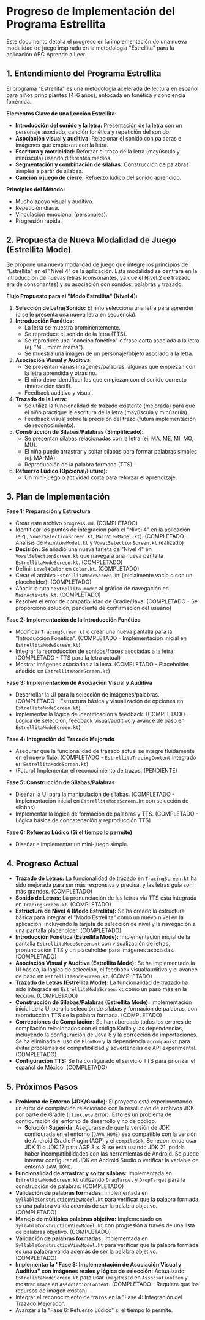 # Progreso de Implementación del Programa Estrellita

Este documento detalla el progreso en la implementación de una nueva modalidad de juego inspirada en la metodología "Estrellita" para la aplicación ABC Aprende a Leer.

## 1. Entendimiento del Programa Estrellita

El programa "Estrellita" es una metodología acelerada de lectura en español para niños principiantes (4-6 años), enfocada en fonética y conciencia fonémica.

**Elementos Clave de una Lección Estrellita:**
*   **Introducción del sonido y la letra:** Presentación de la letra con un personaje asociado, canción fonética y repetición del sonido.
*   **Asociación visual y auditiva:** Relacionar el sonido con palabras e imágenes que empiezan con la letra.
*   **Escritura y motricidad:** Reforzar el trazo de la letra (mayúscula y minúscula) usando diferentes medios.
*   **Segmentación y combinación de sílabas:** Construcción de palabras simples a partir de sílabas.
*   **Canción o juego de cierre:** Refuerzo lúdico del sonido aprendido.

**Principios del Método:**
*   Mucho apoyo visual y auditivo.
*   Repetición diaria.
*   Vinculación emocional (personajes).
*   Progresión rápida.

## 2. Propuesta de Nueva Modalidad de Juego (Estrellita Mode)

Se propone una nueva modalidad de juego que integre los principios de "Estrellita" en el "Nivel 4" de la aplicación. Esta modalidad se centrará en la introducción de nuevas letras (consonantes, ya que el Nivel 2 de trazado era de consonantes) y su asociación con sonidos, palabras y trazado.

**Flujo Propuesto para el "Modo Estrellita" (Nivel 4):**

1.  **Selección de Letra/Sonido:** El niño selecciona una letra para aprender (o se le presenta una nueva letra en secuencia).
2.  **Introducción Fonética:**
    *   La letra se muestra prominentemente.
    *   Se reproduce el sonido de la letra (TTS).
    *   Se reproduce una "canción fonética" o frase corta asociada a la letra (ej. "M... mmm mamá").
    *   Se muestra una imagen de un personaje/objeto asociado a la letra.
3.  **Asociación Visual y Auditiva:**
    *   Se presentan varias imágenes/palabras, algunas que empiezan con la letra aprendida y otras no.
    *   El niño debe identificar las que empiezan con el sonido correcto (interacción táctil).
    *   Feedback auditivo y visual.
4.  **Trazado de la Letra:**
    *   Se utiliza la funcionalidad de trazado existente (mejorada) para que el niño practique la escritura de la letra (mayúscula y minúscula).
    *   Feedback visual sobre la precisión del trazo (futura implementación de reconocimiento).
5.  **Construcción de Sílabas/Palabras (Simplificado):**
    *   Se presentan sílabas relacionadas con la letra (ej. MA, ME, MI, MO, MU).
    *   El niño puede arrastrar y soltar sílabas para formar palabras simples (ej. MA-MÁ).
    *   Reproducción de la palabra formada (TTS).
6.  **Refuerzo Lúdico (Opcional/Futuro):**
    *   Un mini-juego o actividad corta para reforzar el aprendizaje.

## 3. Plan de Implementación

**Fase 1: Preparación y Estructura**
*   Crear este archivo `progress.md`. (COMPLETADO)
*   Identificar los puntos de integración para el "Nivel 4" en la aplicación (e.g., `VowelSelectionScreen.kt`, `MainViewModel.kt`). (COMPLETADO - Análisis de `MainViewModel.kt` y `VowelSelectionScreen.kt` realizado)
*   **Decisión:** Se añadió una nueva tarjeta de "Nivel 4" en `VowelSelectionScreen.kt` que navega a una nueva pantalla `EstrellitaModeScreen.kt`. (COMPLETADO)
*   Definir `Level4Color` en `Color.kt`. (COMPLETADO)
*   Crear el archivo `EstrellitaModeScreen.kt` (inicialmente vacío o con un placeholder). (COMPLETADO)
*   Añadir la ruta `"estrellita_mode"` al gráfico de navegación en `MainActivity.kt`. (COMPLETADO)
*   Resolver el error de compatibilidad de Gradle/Java. (COMPLETADO - Se proporcionó solución, pendiente de confirmación del usuario)

**Fase 2: Implementación de la Introducción Fonética**
*   Modificar `TracingScreen.kt` o crear una nueva pantalla para la "Introducción Fonética". (COMPLETADO - Implementación inicial en `EstrellitaModeScreen.kt`)
*   Integrar la reproducción de sonidos/frases asociadas a la letra. (COMPLETADO - TTS para la letra actual)
*   Mostrar imágenes asociadas a la letra. (COMPLETADO - Placeholder añadido en `EstrellitaModeScreen.kt`)

**Fase 3: Implementación de Asociación Visual y Auditiva**
*   Desarrollar la UI para la selección de imágenes/palabras. (COMPLETADO - Estructura básica y visualización de opciones en `EstrellitaModeScreen.kt`)
*   Implementar la lógica de identificación y feedback. (COMPLETADO - Lógica de selección, feedback visual/auditivo y avance de paso en `EstrellitaModeScreen.kt`)

**Fase 4: Integración del Trazado Mejorado**
*   Asegurar que la funcionalidad de trazado actual se integre fluidamente en el nuevo flujo. (COMPLETADO - `EstrellitaTracingContent` integrado en `EstrellitaModeScreen.kt`)
*   (Futuro) Implementar el reconocimiento de trazos. (PENDIENTE)

**Fase 5: Construcción de Sílabas/Palabras**
*   Diseñar la UI para la manipulación de sílabas. (COMPLETADO - Implementación inicial en `EstrellitaModeScreen.kt` con selección de sílabas)
*   Implementar la lógica de formación de palabras y TTS. (COMPLETADO - Lógica básica de concatenación y reproducción TTS)

**Fase 6: Refuerzo Lúdico (Si el tiempo lo permite)**
*   Diseñar e implementar un mini-juego simple.

## 4. Progreso Actual

*   **Trazado de Letras:** La funcionalidad de trazado en `TracingScreen.kt` ha sido mejorada para ser más responsiva y precisa, y las letras guía son más grandes. (COMPLETADO)
*   **Sonido de Letras:** La pronunciación de las letras vía TTS está integrada en `TracingScreen.kt`. (COMPLETADO)
*   **Estructura de Nivel 4 (Modo Estrellita):** Se ha creado la estructura básica para integrar el "Modo Estrellita" como un nuevo nivel en la aplicación, incluyendo la tarjeta de selección de nivel y la navegación a una pantalla placeholder. (COMPLETADO)
*   **Introducción Fonética (Estrellita Mode):** Implementación inicial de la pantalla `EstrellitaModeScreen.kt` con visualización de letras, pronunciación TTS y un placeholder para imágenes asociadas. (COMPLETADO)
*   **Asociación Visual y Auditiva (Estrellita Mode):** Se ha implementado la UI básica, la lógica de selección, el feedback visual/auditivo y el avance de paso en `EstrellitaModeScreen.kt`. (COMPLETADO)
*   **Trazado de Letras (Estrellita Mode):** La funcionalidad de trazado ha sido integrada en `EstrellitaModeScreen.kt` como un paso más en la lección. (COMPLETADO)
*   **Construcción de Sílabas/Palabras (Estrellita Mode):** Implementación inicial de la UI para la selección de sílabas y formación de palabras, con reproducción TTS de la palabra formada. (COMPLETADO)
*   **Correcciones de Compilación:** Se han abordado todos los errores de compilación relacionados con el código Kotlin y las dependencias, incluyendo la configuración de Java 8 y la corrección de importaciones. Se ha eliminado el uso de `FlowRow` y la dependencia `accompanist` para evitar problemas de compatibilidad y advertencias de API experimental. (COMPLETADO)
*   **Configuración TTS:** Se ha configurado el servicio TTS para priorizar el español de México. (COMPLETADO)

## 5. Próximos Pasos

*   **Problema de Entorno (JDK/Gradle):** El proyecto está experimentando un error de compilación relacionado con la resolución de archivos JDK por parte de Gradle (`jlink.exe` error). Esto es un problema de configuración del entorno de desarrollo y no de código.
    *   **Solución Sugerida:** Asegurarse de que la versión de JDK configurada en el entorno (`JAVA_HOME`) sea compatible con la versión de Android Gradle Plugin (AGP) y el `compileSdk`. Se recomienda usar JDK 11 o JDK 17 para AGP 8.x. Si se está usando JDK 21, podría haber incompatibilidades con las herramientas de Android. Se puede intentar configurar el JDK en Android Studio o verificar la variable de entorno `JAVA_HOME`.
*   **Funcionalidad de arrastrar y soltar sílabas:** Implementada en `EstrellitaModeScreen.kt` utilizando `DragTarget` y `DropTarget` para la construcción de palabras. (COMPLETADO)
*   **Validación de palabras formadas:** Implementada en `SyllableConstructionViewModel.kt` para verificar que la palabra formada es una palabra válida además de ser la palabra objetivo. (COMPLETADO)
*   **Manejo de múltiples palabras objetivo:** Implementado en `SyllableConstructionViewModel.kt` con progresión a través de una lista de palabras objetivo. (COMPLETADO)
*   **Validación de palabras formadas:** Implementada en `SyllableConstructionViewModel.kt` para verificar que la palabra formada es una palabra válida además de ser la palabra objetivo. (COMPLETADO)
*   **Implementar la "Fase 3: Implementación de Asociación Visual y Auditiva" con imágenes reales y lógica de selección:** Actualizado `EstrellitaModeScreen.kt` para usar `imageResId` en `AssociationItem` y mostrar `Image` en `AssociationContent`. (COMPLETADO - Requiere que los recursos de imagen existan)
*   Integrar el reconocimiento de trazos en la "Fase 4: Integración del Trazado Mejorado".
*   Avanzar a la "Fase 6: Refuerzo Lúdico" si el tiempo lo permite.
